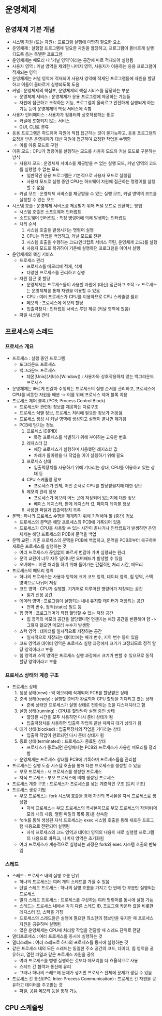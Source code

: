 # 운영체제
## 운영체제 기본 개념
* 시스템 자원 (또는 자원) : 프로그램 실행에 마땅히 필요한 요소
* 운영체제 : 실행할 프로그램에 필요한 자원을 할당하고, 프로그램이 올바르게 실행되도록 돕는 특별한 프로그램
* 운영체제는 메모리 내 '커널 영역'이라는 공간에 따로 적재되어 실행됨
* 사용자 영역 : 커널 영역을 제외한 나머지 영역, 사용자가 이용하는 응용 프로그램이 적재되는 영역
* 운영체제는 커널 영역에 적재되어 사용자 영역에 적재된 프로그램들에 자원을 할당하고 이들이 올바르게 실행되도록 도움
* 커널 : 운영체제의 핵심부, 운영체제의 핵심 서비스를 담당하는 부분
    * 운영체제 서비스 : 운영체제가 응용 프로그램에 제공하는 기능들
    * 자원에 접근하고 조작하는 기능, 프로그램이 올바르고 안전하게 실행되게 하는 기능 등이 운영체제의 핵심 서비스에 속함
* 사용자 인터페이스 : 사용자가 컴퓨터와 상호작용하는 통로
    * 커널에 포함되지 않는 서비스
    * GUI, CLI로 분류
* 응용 프로그램은 하드웨어 자원에 직접 접근하는 것이 불가능하고, 응용 프로그램의 요청을 받은 운영체제가 대신 자원에 접근하여 요청한 작업을 수행함
    * 이를 이중 모드로 구현
* 이중 모드 : CPU가 명령어를 실행하는 모드를 사용자 모드와 커널 모드로 구분하는 방식
    * 사용자 모드 : 운영체제 서비스를 제공받을 수 없는 실행 모드, 커널 영역의 코드를 실행할 수 없는 모드
        * 일반적인 응용 프로그램은 기본적으로 사용자 모드로 실행됨
        * 사용자 모드로 실행 중인 CPU는 하드웨어 자원에 접근하는 명령어를 실행할 수 없음
    * 커널 모드 : 운영체제 서비스를 제공받을 수 있는 실행 모드, 커널 영역의 코드를 실행할 수 있는 모드
* 시스템 호출 : 운영체제 서비스를 제공받기 위해 커널 모드로 전환하는 방법
    * 시스템 호출은 소프트웨어 인터럽트
    * 소프트웨어 인터럽트 : 특정 명령어에 의해 발생하는 인터럽트
    * 처리 순서
        1. 시스템 호출을 발생시키는 명령어 실행
        2. CPU는 작업을 백업하고, 커널 모드로 전환
        3. 시스템 호출을 수행하는 코드(인터럽트 서비스 루틴, 운영체제 코드)를 실행
        4. 사용자 모드로 복귀하여 기존에 실행하던 프로그램을 이어서 실행
* 운영체제의 핵심 서비스
    * 프로세스 관리
        * 프로세스를 메모리에 적재, 삭제
        * 다양한 프로세스를 관리하고 실행
    * 자원 접근 및 할당
        * 운영체제는 프로세스들이 사용할 자원에 (대신) 접근하고 조작 -> 프로세스는 운영체제를 통해 자원을 이용할 수 있음
        * CPU : 여러 프로세스가 CPU를 이용하므로 CPU 스케줄링 필요
        * 메모리 : 프로세스에 메모리 할당
        * 입출력장치 : 인터럽트 서비스 루틴 제공 (커널 영역에 있음)
    * 파일 시스템 관리

## 프로세스와 스레드
### 프로세스 개요
* 프로세스 : 실행 중인 프로그램
    * 포그라운드 프로세스
    * 백그라운드 프로세스
        * 데몬\[Unix\](서비스\[Window\]) : 사용자와 상호작용하지 않는 백그라운드 프로세스
* 운영체제는 빠르게 번갈아 수행되는 프로세스의 실행 순서를 관리하고, 프로세스에 CPU를 비롯한 자원을 배분 -> 이를 위해 프로세스 제어 블록 이용
* 프로세스 제어 블록 (PCB; Process Control Block)
    * 프로세스와 관련된 정보를 제공하는 자료구조
    * 프로세스 식별 정보, 프로세스 처리에 필요한 정보가 저장됨
    * 프로세스 생성 시 커널 영역에 생성되고 실행이 끝나면 폐기됨
    * PCB에 담기는 정보
        1. 프로세스 ID(PID)
            * 특정 프로세스를 식별하기 위해 부여하는 고유한 번호
        2. 레지스터 값
            * 해당 프로세스가 실행하며 사용했던 레지스터 값
            * 차례가 돌아왔을 때 작업을 이어 실행하기 위해 필요
        3. 프로세스 상태
            * 입출력장치를 사용하기 위해 기다리는 상태, CPU를 이용하고 있는 상태 등
        4. CPU 스케줄링 정보
            * 프로세스가 언제, 어떤 순서로 CPU를 할당받을지에 대한 정보
        5. 메모리 관리 정보
            * 프로세스가 메모리 어느 곳에 저장되어 있는지에 대한 정보
            * 베이스 레지스터, 한계 레지스터 값, 페이지 테이블 정보
        6. 사용한 파일과 입출력장치 목록
* 문맥 : 하나의 프로세스 수행을 재개하기 위해 기억해야 할 (중간) 정보
    * 프로세스의 문맥은 해당 프로세스의 PCB에 기록되어 있음
    * 프로세스가 CPU를 사용할 수 있는 시간이 끝나거나 인터럽트가 발생하면 운영체제는 해당 프로세스의 PCB에 문맥을 백업
* 문맥 교환 : 기존 프로세스의 문맥을 PCB에 백업하고, 문맥을 PCB로부터 복구하여 새로운 프로세스를 실행하는 것
    * 여러 프로세스가 끊임없이 빠르게 번갈아 가며 실행되는 원리
    * 문맥 교환이 너무 자주 일어나면 오버헤드가 발생할 수 있음
    * 오버헤드 : 어떤 처리를 하기 위해 들어가는 간접적인 처리 시간, 메모리
* 프로세스의 메모리 영역
    * 하나의 프로세스는 사용자 영역에 크게 코드 영역, 데이터 영역, 힙 영역, 스택 영역으로 나뉘어 저장
    * 코드 영역 : CPU가 실행할, 기계어로 이루어진 명령어가 저장되는 공간
        * 읽기 전용 공간
    * 데이터 영역 : 프로그램이 실행되는 내내 유지할 데이터가 저장되는 공간
        * 전역 변수, 정적(static) 필드 등
    * 힙 영역 : 프로그래머가 직접 할당할 수 있는 저장 공간
        * 힙 영역의 메모리 공간을 할당했다면 언젠가는 해당 공간을 반환해야 함 -> 그렇지 않으면 메모리 누수가 발생함
    * 스택 영역 : 데이터를 일시적으로 저장하는 공간
        * 일시적으로 저장되는 데이터에는 매개 변수, 지역 변수 등이 있음
    * 코드 영역과 데이터 영역은 프로세스 실행 과정에서 크기가 고정되므로 정적 할당 영역이라고 부름
    * 힙 영역과 스택 영역은 프로세스 실행 과정에서 크기가 변할 수 있으므로 동적 할당 영역이라고 부름

### 프로세스 상태와 계층 구조
* 프로세스 상태
    1. 생성 상태(new) : 막 메모리에 적재되어 PCB를 할당받은 상태
    2. 준비 상태(ready) : 실행할 준비가 완료되어 CPU 할당을 기다리고 있는 상태
        * 준비 상태인 프로세스가 실행 상태로 전환되는 것을 디스패치라고 함
    3. 실행 상태(running) : CPU를 할당받아 실행 중인 상태
        * 할당된 시간을 모두 사용하면 다시 준비 상태가 됨
        * 입출력장치를 사용하면 입출력 작업이 끝날 때까지 대기 상태가 됨
    4. 대기 상태(blocked) : 입출력장치의 작업을 기다리는 상태
        * 입출력 작업이 완료되면 다시 준비 상태가 됨
    5. 종료 상태(terminated) : 프로세스가 종료된 상태
        * 프로세스가 종료되면 운영체제는 PCB와 프로세스가 사용한 메모리를 정리함
    * 운영체제는 프로세스 상태를 PCB에 기록하며 프로세스들을 관리함
* 프로세스는 실행 도중 시스템 호출을 통해 다른 프로세스를 생성할 수 있음
    * 부모 프로세스 : 새 프로세스를 생성한 프로세스
    * 자식 프로세스 : 부모 프로세스에 의해 생성된 프로세스
* 프로세스 계층 구조 : 프로세스가 프로세스를 낳는 계층적인 구조 (트리 구조)
* 프로세스 생성 기법
    * 부모 프로세스는 fork 시스템 호출을 통해 자신의 복사본을 자식 프로세스로 생성함
        * 자식 프로세스는 부모 프로세스의 복사본이므로 부모 프로세스의 자원들(메모리 내의 내용, 열린 파일의 목록 등)을 상속함
    * fork를 통해 생성된 자식 프로세스는 exec 시스템 호출을 통해 새로운 프로그램 내용으로 전환되어 실행됨
        * 자식 프로세스의 코드 영역과 데이터 영역의 내용이 새로 실행할 프로그램의 내용으로 바뀌고, 나머지 영역은 초기화됨
    * 여러 프로세스가 계층적으로 실행되는 과정은 fork와 exec 시스템 호출의 반복임

### 스레드
* 스레드 : 프로세스 내의 실행 흐름 단위
    * 하나의 프로세스는 여러 개의 스레드를 가질 수 있음
    * 단일 스레드 프로세스 : 하나의 실행 흐름을 가지고 한 번에 한 부분만 실행되는 프로세스
    * 멀티 스레드 프로세스 : 프로세스를 구성하는 여러 명령어를 동시에 실행 가능
    * 스레드는 프로세스 내에서 각기 다른 스레드 ID, 프로그램 카운터 값을 비롯한 레지스터 값, 스택을 가짐
    * 프로세스의 스레드들은 실행에 필요한 최소한의 정보만을 유지한 채 프로세스 자원을 공유하며 실행됨
    * 많은 운영체제는 CPU에 처리할 작업을 전달할 때 스레드 단위로 전달
* 멀티프로세스 : 여러 프로세스를 동시에 실행하는 것
* 멀티스레드 : 여러 스레드로 하나의 프로세스를 동시에 실행하는 것
* 같은 프로세스 내의 모든 스레드는 동일한 주소 공간의 코드, 데이터, 힙 영역을 공유하고, 열린 파일과 같은 프로세스 자원을 공유
    * 여러 프로세스를 병행 실행하는 것보다 메모리를 더 효율적으로 사용
    * 스레드 간 협력과 통신에 유리
    * 그러나 하나의 스레드에 문제가 생기면 프로세스 전체에 문제가 생길 수 있음
* 프로세스 간 통신(IPC; Inter-Process Communication) : 프로세스 간 자원을 공유하고 데이터를 주고받는 것
    * 파일, 공유 메모리 등을 통해 가능

## CPU 스케줄링

